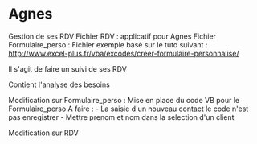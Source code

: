 # Agnes

Gestion de ses RDV
Fichier RDV : applicatif pour Agnes
Fichier Formulaire_perso : Fichier exemple basé sur
le tuto suivant :
http://www.excel-plus.fr/vba/excodes/creer-formulaire-personnalise/

Il s'agit de faire un suivi de ses RDV

Contient l'analyse des besoins


Modification sur Formulaire_perso :
Mise en place du code VB pour le Formulaire_perso
  A faire :   - La saisie d'un nouveau contact le code n'est pas enregistrer
              - Mettre prenom et nom dans la selection d'un client

Modification sur RDV

